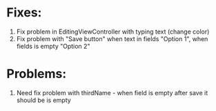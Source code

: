 # Fixes:
1. Fix problem in EditingViewController with typing text (change color)
2. Fix problem with "Save button" when text in fields "Option 1", when fields is empty "Option 2"

# Problems:
1. Need fix problem with thirdName - when field is empty after save it should be is empty
